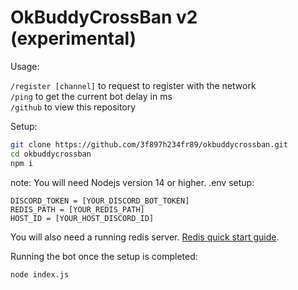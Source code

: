 # OkBuddyCrossBan v2 (experimental)
 
Usage:

`/register [channel]` to request to register with the network  
`/ping` to get the current bot delay in ms  
`/github` to view this repository  

Setup: 
```sh
git clone https://github.com/3f897h234fr89/okbuddycrossban.git
cd okbuddycrossban
npm i
```
note: You will need Nodejs version 14 or higher.
.env setup:
```
DISCORD_TOKEN = [YOUR_DISCORD_BOT_TOKEN]
REDIS_PATH = [YOUR_REDIS_PATH]
HOST_ID = [YOUR_HOST_DISCORD_ID]
```
You will also need a running redis server. [Redis quick start guide](https://redis.io/topics/quickstart).  

Running the bot once the setup is completed:
```sh
node index.js
```
